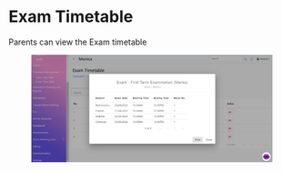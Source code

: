 # Exam Timetable

Parents can view the Exam timetable

<figure><img src="../.gitbook/assets/c2.png" alt=""><figcaption></figcaption></figure>
